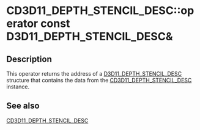 # CD3D11_DEPTH_STENCIL_DESC::operator const D3D11_DEPTH_STENCIL_DESC&

## Description

This operator returns the address of a [D3D11_DEPTH_STENCIL_DESC](https://learn.microsoft.com/windows/desktop/api/d3d11/ns-d3d11-d3d11_depth_stencil_desc) structure that contains the data from the [CD3D11_DEPTH_STENCIL_DESC](https://learn.microsoft.com/previous-versions/windows/desktop/legacy/jj151632(v=vs.85)) instance.

## See also

[CD3D11_DEPTH_STENCIL_DESC](https://learn.microsoft.com/previous-versions/windows/desktop/legacy/jj151632(v=vs.85))